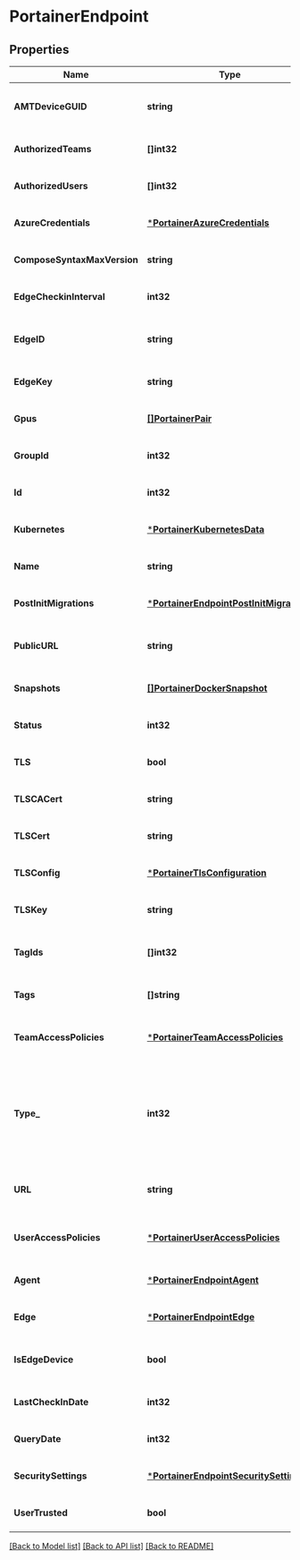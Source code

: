 # PortainerEndpoint

## Properties
Name | Type | Description | Notes
------------ | ------------- | ------------- | -------------
**AMTDeviceGUID** | **string** | The identifier of the AMT Device associated with this environment(endpoint) | [optional] [default to null]
**AuthorizedTeams** | **[]int32** |  | [optional] [default to null]
**AuthorizedUsers** | **[]int32** | Deprecated in DBVersion &#x3D;&#x3D; 18 | [optional] [default to null]
**AzureCredentials** | [***PortainerAzureCredentials**](portainer.AzureCredentials.md) |  | [optional] [default to null]
**ComposeSyntaxMaxVersion** | **string** | Maximum version of docker-compose | [optional] [default to null]
**EdgeCheckinInterval** | **int32** | The check in interval for edge agent (in seconds) | [optional] [default to null]
**EdgeID** | **string** | The identifier of the edge agent associated with this environment(endpoint) | [optional] [default to null]
**EdgeKey** | **string** | The key which is used to map the agent to Portainer | [optional] [default to null]
**Gpus** | [**[]PortainerPair**](portainer.Pair.md) |  | [optional] [default to null]
**GroupId** | **int32** | Environment(Endpoint) group identifier | [optional] [default to null]
**Id** | **int32** | Environment(Endpoint) Identifier | [optional] [default to null]
**Kubernetes** | [***PortainerKubernetesData**](portainer.KubernetesData.md) | Associated Kubernetes data | [optional] [default to null]
**Name** | **string** | Environment(Endpoint) name | [optional] [default to null]
**PostInitMigrations** | [***PortainerEndpointPostInitMigrations**](portainer.EndpointPostInitMigrations.md) | Whether we need to run any \&quot;post init migrations\&quot;. | [optional] [default to null]
**PublicURL** | **string** | URL or IP address where exposed containers will be reachable | [optional] [default to null]
**Snapshots** | [**[]PortainerDockerSnapshot**](portainer.DockerSnapshot.md) | List of snapshots | [optional] [default to null]
**Status** | **int32** | The status of the environment(endpoint) (1 - up, 2 - down) | [optional] [default to null]
**TLS** | **bool** | Deprecated fields Deprecated in DBVersion &#x3D;&#x3D; 4 | [optional] [default to null]
**TLSCACert** | **string** |  | [optional] [default to null]
**TLSCert** | **string** |  | [optional] [default to null]
**TLSConfig** | [***PortainerTlsConfiguration**](portainer.TLSConfiguration.md) |  | [optional] [default to null]
**TLSKey** | **string** |  | [optional] [default to null]
**TagIds** | **[]int32** | List of tag identifiers to which this environment(endpoint) is associated | [optional] [default to null]
**Tags** | **[]string** | Deprecated in DBVersion &#x3D;&#x3D; 22 | [optional] [default to null]
**TeamAccessPolicies** | [***PortainerTeamAccessPolicies**](portainer.TeamAccessPolicies.md) | List of team identifiers authorized to connect to this environment(endpoint) | [optional] [default to null]
**Type_** | **int32** | Environment(Endpoint) environment(endpoint) type. 1 for a Docker environment(endpoint), 2 for an agent on Docker environment(endpoint) or 3 for an Azure environment(endpoint). | [optional] [default to null]
**URL** | **string** | URL or IP address of the Docker host associated to this environment(endpoint) | [optional] [default to null]
**UserAccessPolicies** | [***PortainerUserAccessPolicies**](portainer.UserAccessPolicies.md) | List of user identifiers authorized to connect to this environment(endpoint) | [optional] [default to null]
**Agent** | [***PortainerEndpointAgent**](portainer.Endpoint_agent.md) |  | [optional] [default to null]
**Edge** | [***PortainerEndpointEdge**](portainer.Endpoint_edge.md) |  | [optional] [default to null]
**IsEdgeDevice** | **bool** | IsEdgeDevice marks if the environment was created as an EdgeDevice | [optional] [default to null]
**LastCheckInDate** | **int32** | LastCheckInDate mark last check-in date on checkin | [optional] [default to null]
**QueryDate** | **int32** | QueryDate of each query with the endpoints list | [optional] [default to null]
**SecuritySettings** | [***PortainerEndpointSecuritySettings**](portainer.EndpointSecuritySettings.md) | Environment(Endpoint) specific security settings | [optional] [default to null]
**UserTrusted** | **bool** | Whether the device has been trusted or not by the user | [optional] [default to null]

[[Back to Model list]](../README.md#documentation-for-models) [[Back to API list]](../README.md#documentation-for-api-endpoints) [[Back to README]](../README.md)


